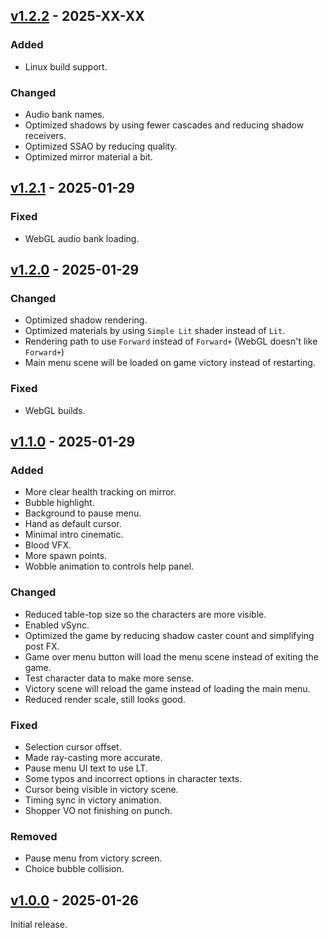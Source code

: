 ## [v1.2.2](https://github.com/Edvinas01/ggj-2025/compare/v1.2.1...v1.2.2) - 2025-XX-XX

### Added

- Linux build support.

### Changed

- Audio bank names.
- Optimized shadows by using fewer cascades and reducing shadow receivers.
- Optimized SSAO by reducing quality.
- Optimized mirror material a bit.

## [v1.2.1](https://github.com/Edvinas01/ggj-2025/compare/v1.2.0...v1.2.1) - 2025-01-29

### Fixed

- WebGL audio bank loading.

## [v1.2.0](https://github.com/Edvinas01/ggj-2025/compare/v1.1.0...v1.2.0) - 2025-01-29

### Changed

- Optimized shadow rendering.
- Optimized materials by using `Simple Lit` shader instead of `Lit`.
- Rendering path to use `Forward` instead of `Forward+` (WebGL doesn't like `Forward+`)
- Main menu scene will be loaded on game victory instead of restarting.

### Fixed

- WebGL builds.

## [v1.1.0](https://github.com/Edvinas01/ggj-2025/compare/v1.0.0...v1.1.0) - 2025-01-29

### Added

- More clear health tracking on mirror.
- Bubble highlight.
- Background to pause menu.
- Hand as default cursor.
- Minimal intro cinematic.
- Blood VFX.
- More spawn points.
- Wobble animation to controls help panel.

### Changed

- Reduced table-top size so the characters are more visible.
- Enabled vSync.
- Optimized the game by reducing shadow caster count and simplifying post FX.
- Game over menu button will load the menu scene instead of exiting the game.
- Test character data to make more sense.
- Victory scene will reload the game instead of loading the main menu.
- Reduced render scale, still looks good.

### Fixed

- Selection cursor offset.
- Made ray-casting more accurate.
- Pause menu UI text to use LT.
- Some typos and incorrect options in character texts.
- Cursor being visible in victory scene.
- Timing sync in victory animation.
- Shopper VO not finishing on punch.

### Removed

- Pause menu from victory screen.
- Choice bubble collision.

## [v1.0.0](https://github.com/Edvinas01/ggj-2025/compare/v0.0.1) - 2025-01-26

Initial release.
